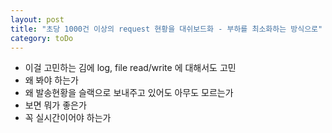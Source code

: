 ```yaml
---
layout: post
title: "초당 1000건 이상의 request 현황을 대쉬보드화 - 부하를 최소화하는 방식으로"
category: toDo
---
```


- 이걸 고민하는 김에 log, file read/write 에 대해서도 고민
- 왜 봐야 하는가
- 왜 발송현황을 슬랙으로 보내주고 있어도 아무도 모르는가
- 보면 뭐가 좋은가
- 꼭 실시간이어야 하는가